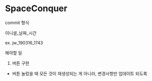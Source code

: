 # SpaceConquer

commit 형식

이니셜_날짜_시간

ex. jw_190316_1743


해야할 일
1. 버튼 구현
- 버튼 눌렀을 때 모든 것이 재생성되는 게 아니라, 변경사항만 업데이트 되도록
